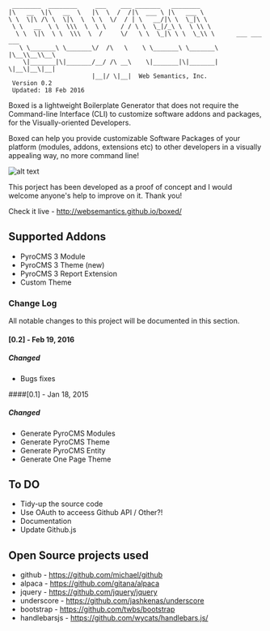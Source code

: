 ```
 ________  ________     ___    ___ _______   ________                          
|\   __  \|\   __  \   |\  \  /  /|\  ___ \ |\   ___ \                         
\ \  \|\ /\ \  \|\  \  \ \  \/  / | \   __/|\ \  \_|\ \                        
 \ \   __  \ \  \\\  \  \ \    / / \ \  \_|/_\ \  \ \\ \                       
  \ \  \|\  \ \  \\\  \  /     \/   \ \  \_|\ \ \  \_\\ \      ___ ___ ___     
   \ \_______\ \_______\/  /\   \    \ \_______\ \_______\    |\__\\__\\__\    
    \|_______|\|_______/__/ /\ __\    \|_______|\|_______|    \|__\|__\|__|    
                       |__|/ \|__|  Web Semantics, Inc.                                           
 Version 0.2
 Updated: 18 Feb 2016

```                                                                                                                                 
Boxed is a lightweight Boilerplate Generator that does not require the Command-line Interface (CLI) to customize software addons and packages, for the Visually-oriented Developers.

Boxed can help you provide customizable Software Packages of your platform (modules, addons, extensions etc) to other developers in a visually appealing way, no more command line! 

![alt text](https://websemantics.github.io/boxed/img/boxed-logo.svg "Boxed Logo")

This porject has been developed as a proof of concept and I would welcome anyone's help to improve on it. Thank you!

Check it live - http://websemantics.github.io/boxed/

## Supported Addons

* PyroCMS 3 Module
* PyroCMS 3 Theme (new)
* PyroCMS 3 Report Extension
* Custom Theme

### Change Log
All notable changes to this project will be documented in this section.

#### [0.2] - Feb 19, 2016
##### Changed
- Bugs fixes

####[0.1] - Jan 18, 2015
##### Changed
- Generate PyroCMS Modules
- Generate PyroCMS Theme
- Generate PyroCMS Entity
- Generate One Page Theme

## To DO

* Tidy-up the source code
* Use OAuth to acceess Github API / Other?!
* Documentation
* Update Github.js

## Open Source projects used

* github - https://github.com/michael/github
* alpaca - https://github.com/gitana/alpaca
* jquery - https://github.com/jquery/jquery
* underscore - https://github.com/jashkenas/underscore
* bootstrap - https://github.com/twbs/bootstrap
* handlebarsjs - https://github.com/wycats/handlebars.js/
